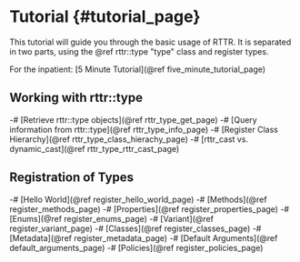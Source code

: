 Tutorial   {#tutorial_page}
========
This tutorial will guide you through the basic usage of RTTR. 
It is separated in two parts, using the @ref rttr::type "type" class and register types.

For the inpatient:
[5 Minute Tutorial](@ref five_minute_tutorial_page)

Working with rttr::type
-----------------------
-# [Retrieve rttr::type objects](@ref rttr_type_get_page)
-# [Query information from rttr::type](@ref rttr_type_info_page)
-# [Register Class Hierarchy](@ref rttr_type_class_hierachy_page)
-# [rttr_cast vs. dynamic_cast](@ref rttr_type_rttr_cast_page)

Registration of Types
-------------
-# [Hello World](@ref register_hello_world_page)
-# [Methods](@ref register_methods_page)
-# [Properties](@ref register_properties_page)
-# [Enums](@ref register_enums_page)
-# [Variant](@ref register_variant_page)
-# [Classes](@ref register_classes_page)
-# [Metadata](@ref register_metadata_page)
-# [Default Arguments](@ref default_arguments_page)
-# [Policies](@ref register_policies_page)
